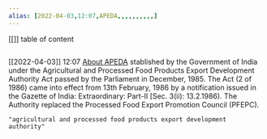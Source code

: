 ```yaml
---
alias: [2022-04-03,12:07,APEDA,,,,,,,,,,]
---
```

[[]]
table of content
```toc
```

[[2022-04-03]] 12:07
[About APEDA](https://www.apeda.gov.in/apedawebsite/about_apeda/About_apeda.htm)
stablished by the Government of India under the Agricultural and Processed Food Products Export Development Authority Act passed by the Parliament in December, 1985. The Act (2 of 1986) came into effect from 13th February, 1986 by a notification issued in the Gazette of India: Extraordinary: Part-II [Sec. 3(ii): 13.2.1986). The Authority replaced the Processed Food Export Promotion Council (PFEPC).
```query
"agricultural and processed food products export development authority"
```